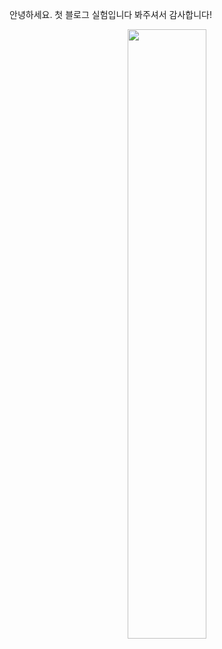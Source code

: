 안녕하세요. 첫 블로그 실험입니다 봐주셔서 감사합니다!

<center><img src='{{"/assets/image/image1.PNG" | relative_url}}' width="50%"></center>
